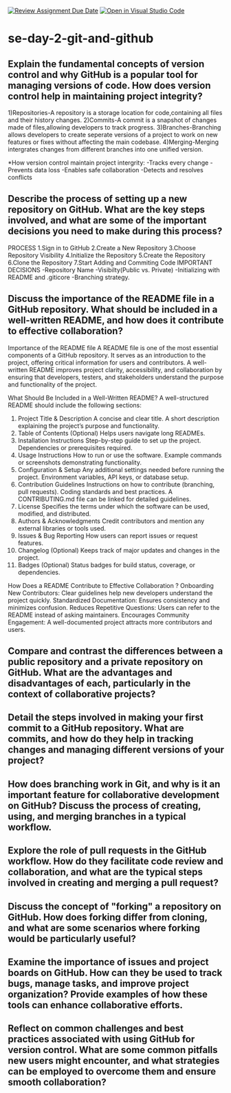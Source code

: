  [![Review Assignment Due Date](https://classroom.github.com/assets/deadline-readme-button-22041afd0340ce965d47ae6ef1cefeee28c7c493a6346c4f15d667ab976d596c.svg)](https://classroom.github.com/a/8wgCKhpZ)
[![Open in Visual Studio Code](https://classroom.github.com/assets/open-in-vscode-2e0aaae1b6195c2367325f4f02e2d04e9abb55f0b24a779b69b11b9e10269abc.svg)](https://classroom.github.com/online_ide?assignment_repo_id=18481598&assignment_repo_type=AssignmentRepo)
# se-day-2-git-and-github
## Explain the fundamental concepts of version control and why GitHub is a popular tool for managing versions of code. How does version control help in maintaining project integrity?
1)Repositories-A repository is a storage location for code,containing all files and their history changes.
2)Commits-A commit is a snapshot of changes made of files,allowing developers to track  progress. 
3)Branches-Branching allows developers to create seperate versions of a project to work on new features or fixes without affecting the main codebase.
4)Merging-Merging intergrates changes from different branches into one unified version.

*How version control maintain project intergrity:
-Tracks every change
-Prevents data loss
-Enables safe collaboration
-Detects and resolves conflicts


## Describe the process of setting up a new repository on GitHub. What are the key steps involved, and what are some of the important decisions you need to make during this process?
PROCESS
1.Sign in to GitHub 
2.Create a New Repository
3.Choose Repository Visibility
4.Initialize the Repository 
5.Create the Repository
6.Clone the Repository
7.Start Adding and Commiting Code
IMPORTANT DECISIONS
-Repository Name
-Visibilty(Public vs. Private)
-Initializing with README and .giticore
-Branching strategy.
## Discuss the importance of the README file in a GitHub repository. What should be included in a well-written README, and how does it contribute to effective collaboration?
 Importance of the README file 
A README file is one of the most essential components of a GitHub repository. It serves as an introduction to the project, offering critical information for users and contributors. A well-written README improves project clarity, accessibility, and collaboration by ensuring that developers, testers, and stakeholders understand the purpose and functionality of the project.

 What Should Be Included in a Well-Written README?
A well-structured README should include the following sections:
1. Project Title & Description
A concise and clear title.
A short description explaining the project’s purpose and functionality.
3. Table of Contents (Optional)
Helps users navigate long READMEs.
4. Installation Instructions
Step-by-step guide to set up the project.
Dependencies or prerequisites required.
5. Usage Instructions
How to run or use the software.
Example commands or screenshots demonstrating functionality.
6. Configuration & Setup
Any additional settings needed before running the project.
Environment variables, API keys, or database setup.
7. Contribution Guidelines
Instructions on how to contribute (branching, pull requests).
Coding standards and best practices.
A CONTRIBUTING.md file can be linked for detailed guidelines.
8. License
Specifies the terms under which the software can be used, modified, and distributed.
9. Authors & Acknowledgments
Credit contributors and mention any external libraries or tools used.
10. Issues & Bug Reporting
How users can report issues or request features.
11. Changelog (Optional)
Keeps track of major updates and changes in the project.
12. Badges (Optional)
Status badges for build status, coverage, or dependencies.
 
 How Does a README Contribute to Effective Collaboration ?
Onboarding New Contributors: Clear guidelines help new developers understand the project quickly.
Standardized Documentation: Ensures consistency and minimizes confusion.
Reduces Repetitive Questions: Users can refer to the README instead of asking maintainers.
Encourages Community Engagement: A well-documented project attracts more contributors and users.
## Compare and contrast the differences between a public repository and a private repository on GitHub. What are the advantages and disadvantages of each, particularly in the context of collaborative projects?

## Detail the steps involved in making your first commit to a GitHub repository. What are commits, and how do they help in tracking changes and managing different versions of your project?

## How does branching work in Git, and why is it an important feature for collaborative development on GitHub? Discuss the process of creating, using, and merging branches in a typical workflow.

## Explore the role of pull requests in the GitHub workflow. How do they facilitate code review and collaboration, and what are the typical steps involved in creating and merging a pull request?

## Discuss the concept of "forking" a repository on GitHub. How does forking differ from cloning, and what are some scenarios where forking would be particularly useful?

## Examine the importance of issues and project boards on GitHub. How can they be used to track bugs, manage tasks, and improve project organization? Provide examples of how these tools can enhance collaborative efforts.

## Reflect on common challenges and best practices associated with using GitHub for version control. What are some common pitfalls new users might encounter, and what strategies can be employed to overcome them and ensure smooth collaboration?
